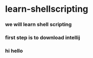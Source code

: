 # learn-shellscripting

### we will learn shell scripting
### first step is to download intellij
### hi hello